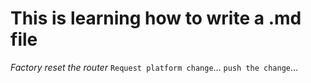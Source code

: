# This is learning how to write a .md file

*Factory reset the router*
`Request platform change`...
`push the change`...
